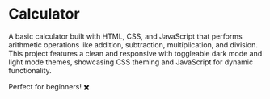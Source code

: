 # Calculator

A basic calculator built with HTML, CSS, and JavaScript that performs arithmetic operations like addition, subtraction, multiplication, and division. This project features a clean and responsive with toggleable dark mode and light mode themes, showcasing CSS theming and JavaScript for dynamic functionality.

Perfect for beginners! ✖️
